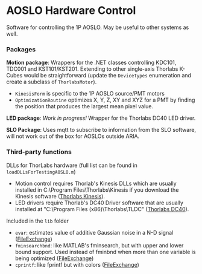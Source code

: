 # AOSLO Hardware Control
Software for controlling the 1P AOSLO. May be useful to other systems as well.

### Packages
__Motion package__: Wrappers for the .NET classes controlling KDC101, TDC001 and KST101/KST201. Extending to other single-axis Thorlabs K-Cubes would be straightforward (update the `DeviceTypes` enumeration and create a subclass of `ThorlabsMotor`).
- `KinesisForm` is specific to the 1P AOSLO source/PMT motors
- `OptimizationRoutine` optimizes X, Y, Z, XY and XYZ for a PMT by finding the position that produces the largest mean pixel value.

__LED package__: *Work in progress!* Wrapper for the Thorlabs DC40 LED driver.

__SLO Package__: Uses mqtt to subscribe to information from the SLO software, will not work out of the box for AOSLOs outside ARIA.


### Third-party functions
DLLs for ThorLabs hardware (full list can be found in `loadDLLsForTestingAOSLO.m`)
- Motion control requires Thorlab's Kinesis DLLs which are usually installed in C:\Program Files\Thorlabs\Kinesis if you download the Kinesis software ([Thorlabs Kinesis](link)).
 - LED drivers require Thorlab's DC40 Driver software that are usually installed at "C:\Program Files (x86)\Thorlabs\TLDC" ([Thorlabs DC40](link)).

Included in the `lib` folder
- `evar`: estimates value of additive Gaussian noise in a N-D signal ([FileExchange](https://www.mathworks.com/matlabcentral/fileexchange/25645-noise-variance-estimation))
- `fminsearchbnd`: like MATLAB's fminsearch, but with upper and lower bound support. Used instead of fminbnd when more than one variable is being optimized ([FileExchange]())
- `cprintf`: like fprintf but with colors ([FileExchange](link))